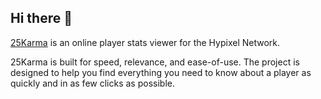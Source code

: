 ## Hi there 👋

[25Karma](https://25karma.xyz/) is an online player stats viewer for the Hypixel Network.

25Karma is built for speed, relevance, and ease-of-use. The project is designed to help you find everything you need to know about a player as quickly and in as few clicks as possible.
